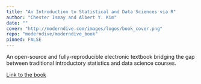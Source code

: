 ```yaml
---
title: "An Introduction to Statistical and Data Sciences via R"
author: "Chester Ismay and Albert Y. Kim"
date: ""
cover: "http://moderndive.com/images/logos/book_cover.png"
repo: "moderndive/moderndive_book"
pinned: FALSE
---
```


An open-source and fully-reproducible electronic textbook bridging the gap between traditional introductory statistics and data science courses.

[Link to the book](http://moderndive.com/)

